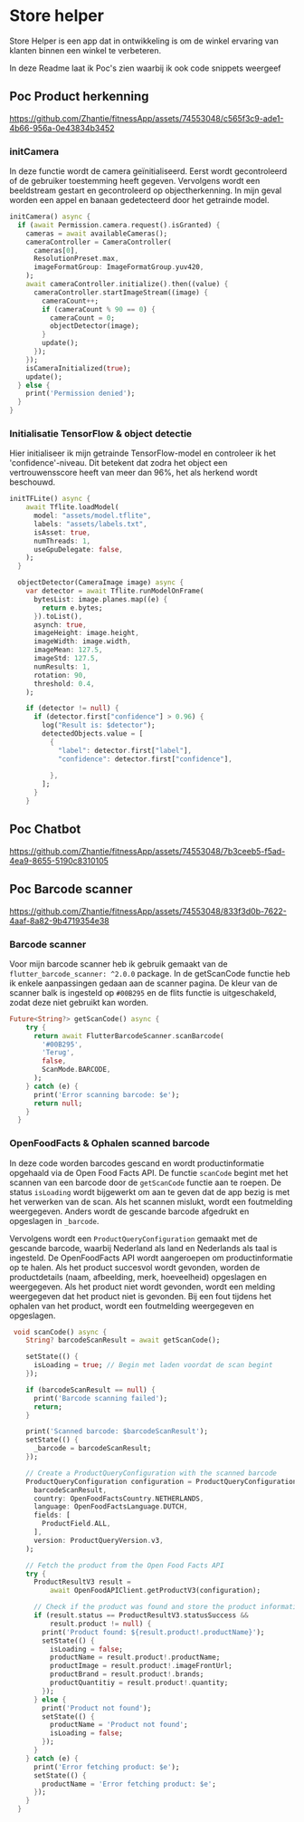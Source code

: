 # Store helper

Store Helper is een app dat in ontwikkeling is om de winkel ervaring van klanten binnen een winkel te verbeteren.

In deze Readme laat ik Poc's zien waarbij ik ook code snippets weergeef

## Poc Product herkenning

https://github.com/Zhantie/fitnessApp/assets/74553048/c565f3c9-ade1-4b66-956a-0e43834b3452


### initCamera
In deze functie wordt de camera geïnitialiseerd. Eerst wordt gecontroleerd of de gebruiker toestemming heeft gegeven. Vervolgens wordt een beeldstream gestart en gecontroleerd op objectherkenning. In mijn geval worden een appel en banaan gedetecteerd door het getrainde model.

```dart
initCamera() async {
  if (await Permission.camera.request().isGranted) {
    cameras = await availableCameras();
    cameraController = CameraController(
      cameras[0],
      ResolutionPreset.max,
      imageFormatGroup: ImageFormatGroup.yuv420,
    );
    await cameraController.initialize().then((value) {
      cameraController.startImageStream((image) {
        cameraCount++;
        if (cameraCount % 90 == 0) {
          cameraCount = 0;
          objectDetector(image);
        }
        update();
      });
    });
    isCameraInitialized(true);
    update();
  } else {
    print('Permission denied');
  }
}
```

### Initialisatie TensorFlow & object detectie
Hier initialiseer ik mijn getrainde TensorFlow-model en controleer ik het 'confidence'-niveau. Dit betekent dat zodra het object een vertrouwensscore heeft van meer dan 96%, het als herkend wordt beschouwd.

```dart
initTFLite() async {
    await Tflite.loadModel(
      model: "assets/model.tflite",
      labels: "assets/labels.txt",
      isAsset: true,
      numThreads: 1,
      useGpuDelegate: false,
    );
  }

  objectDetector(CameraImage image) async {
    var detector = await Tflite.runModelOnFrame(
      bytesList: image.planes.map((e) {
        return e.bytes;
      }).toList(),
      asynch: true,
      imageHeight: image.height,
      imageWidth: image.width,
      imageMean: 127.5,
      imageStd: 127.5,
      numResults: 1,
      rotation: 90,
      threshold: 0.4,
    );

    if (detector != null) {
      if (detector.first["confidence"] > 0.96) {
        log("Result is: $detector");
        detectedObjects.value = [
          {
            "label": detector.first["label"],
            "confidence": detector.first["confidence"],
            
          },
        ];
      }
    }
```

## Poc Chatbot
https://github.com/Zhantie/fitnessApp/assets/74553048/7b3ceeb5-f5ad-4ea9-8655-5190c8310105


## Poc Barcode scanner
https://github.com/Zhantie/fitnessApp/assets/74553048/833f3d0b-7622-4aaf-8a82-9b4719354e38

### Barcode scanner
Voor mijn barcode scanner heb ik gebruik gemaakt van de `flutter_barcode_scanner: ^2.0.0` package. In de getScanCode functie heb ik enkele aanpassingen gedaan aan de scanner pagina. De kleur van de scanner balk is ingesteld op `#00B295` en de flits functie is uitgeschakeld, zodat deze niet gebruikt kan worden.
```dart
Future<String?> getScanCode() async {
    try {
      return await FlutterBarcodeScanner.scanBarcode(
        '#00B295',
        'Terug',
        false,
        ScanMode.BARCODE,
      );
    } catch (e) {
      print('Error scanning barcode: $e');
      return null;
    }
  }
```

### OpenFoodFacts & Ophalen scanned barcode
In deze code worden barcodes gescand en wordt productinformatie opgehaald via de Open Food Facts API. De functie `scanCode` begint met het scannen van een barcode door de `getScanCode` functie aan te roepen. De status `isLoading` wordt bijgewerkt om aan te geven dat de app bezig is met het verwerken van de scan. Als het scannen mislukt, wordt een foutmelding weergegeven. Anders wordt de gescande barcode afgedrukt en opgeslagen in `_barcode`.

Vervolgens wordt een `ProductQueryConfiguration` gemaakt met de gescande barcode, waarbij Nederland als land en Nederlands als taal is ingesteld. De OpenFoodFacts API wordt aangeroepen om productinformatie op te halen. Als het product succesvol wordt gevonden, worden de productdetails (naam, afbeelding, merk, hoeveelheid) opgeslagen en weergegeven. Als het product niet wordt gevonden, wordt een melding weergegeven dat het product niet is gevonden. Bij een fout tijdens het ophalen van het product, wordt een foutmelding weergegeven en opgeslagen.

```dart
 void scanCode() async {
    String? barcodeScanResult = await getScanCode();

    setState(() {
      isLoading = true; // Begin met laden voordat de scan begint
    });

    if (barcodeScanResult == null) {
      print('Barcode scanning failed');
      return;
    }

    print('Scanned barcode: $barcodeScanResult');
    setState(() {
      _barcode = barcodeScanResult;
    });

    // Create a ProductQueryConfiguration with the scanned barcode
    ProductQueryConfiguration configuration = ProductQueryConfiguration(
      barcodeScanResult,
      country: OpenFoodFactsCountry.NETHERLANDS,
      language: OpenFoodFactsLanguage.DUTCH,
      fields: [
        ProductField.ALL,
      ],
      version: ProductQueryVersion.v3,
    );

    // Fetch the product from the Open Food Facts API
    try {
      ProductResultV3 result =
          await OpenFoodAPIClient.getProductV3(configuration);

      // Check if the product was found and store the product information
      if (result.status == ProductResultV3.statusSuccess &&
          result.product != null) {
        print('Product found: ${result.product!.productName}');
        setState(() {
          isLoading = false;
          productName = result.product!.productName;
          productImage = result.product!.imageFrontUrl;
          productBrand = result.product!.brands;
          productQuantitiy = result.product!.quantity;
        });
      } else {
        print('Product not found');
        setState(() {
          productName = 'Product not found';
          isLoading = false;
        });
      }
    } catch (e) {
      print('Error fetching product: $e');
      setState(() {
        productName = 'Error fetching product: $e';
      });
    }
  }
```



